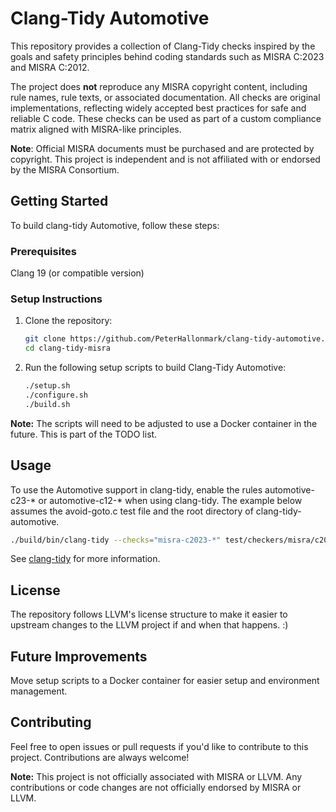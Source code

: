 # Clang-Tidy Automotive

This repository provides a collection of Clang-Tidy checks inspired by the 
goals and safety principles behind coding standards such as MISRA C:2023 
and MISRA C:2012.

The project does **not** reproduce any MISRA copyright content, including 
rule names, rule texts, or associated documentation. All checks are 
original implementations, reflecting widely accepted best practices for 
safe and reliable C code. These checks can be used as part of a custom 
compliance matrix aligned with MISRA-like principles.

**Note**: Official MISRA documents must be purchased and are protected 
by copyright. This project is independent and is not affiliated with or 
endorsed by the MISRA Consortium.

## Getting Started

To build clang-tidy Automotive, follow these steps:

### Prerequisites 

Clang 19 (or compatible version)

### Setup Instructions

1. Clone the repository:
   ```bash
   git clone https://github.com/PeterHallonmark/clang-tidy-automotive.git
   cd clang-tidy-misra
   ```

2. Run the following setup scripts to build Clang-Tidy Automotive:
   ```bash
   ./setup.sh
   ./configure.sh
   ./build.sh
   ```

**Note:** The scripts will need to be adjusted to use a Docker container in
the future. This is part of the TODO list.

## Usage

To use the Automotive support in clang-tidy, enable the rules automotive-c23-* 
or automotive-c12-* when using clang-tidy. The example below assumes the 
avoid-goto.c test file and the root directory of clang-tidy-automotive.
   ```bash
   ./build/bin/clang-tidy --checks="misra-c2023-*" test/checkers/misra/c2023/avoid-goto.c -- 
   ```

See [clang-tidy](https://clang.llvm.org/extra/clang-tidy/) for more information.

## License

The repository follows LLVM's license structure to make it easier to upstream
changes to the LLVM project if and when that happens. :)

## Future Improvements

Move setup scripts to a Docker container for easier setup and environment
management.

## Contributing

Feel free to open issues or pull requests if you'd like to contribute to
this project. Contributions are always welcome!

**Note:** This project is not officially associated with MISRA or LLVM.
Any contributions or code changes are not officially endorsed by MISRA or 
LLVM.
